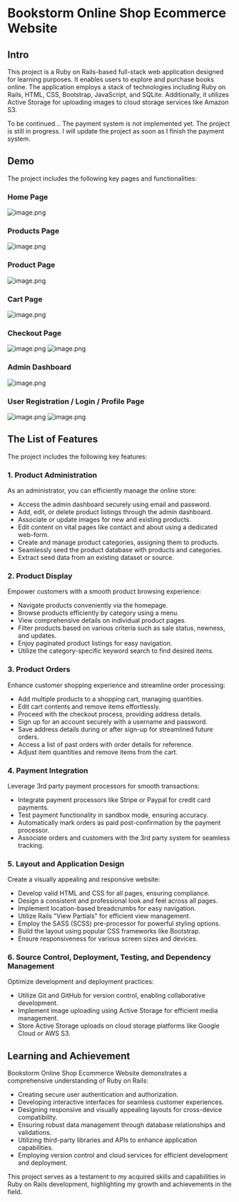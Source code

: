 # Bookstorm Online Shop Ecommerce Website

## Intro

This project is a Ruby on Rails-based full-stack web application designed for learning purposes. It enables users to explore and purchase books online. The application employs a stack of technologies including Ruby on Rails, HTML, CSS, Bootstrap, JavaScript, and SQLite. Additionally, it utilizes Active Storage for uploading images to cloud storage services like Amazon S3.

To be continued...
The payment system is not implemented yet. The project is still in progress. I will update the project as soon as I finish the payment system.


## Demo

The project includes the following key pages and functionalities:


### Home Page

![image.png](https://s2.loli.net/2023/08/17/XnJcIROjUhbwQuE.png)


### Products Page

![image.png](https://s2.loli.net/2023/08/17/ReYmyTDBd2fbnSx.png)

### Product Page
![image.png](https://s2.loli.net/2023/08/17/cOzuIo7wTxhZpai.png)

### Cart Page
![image.png](https://s2.loli.net/2023/08/17/EIQeV6gLKa7kxlj.png)

### Checkout Page

![image.png](https://s2.loli.net/2023/08/17/iUCvjlT1qBogIs7.png)
![image.png](https://s2.loli.net/2023/08/17/WZjp4UHBMEn1Yo6.png)

### Admin Dashboard
![image.png](https://s2.loli.net/2023/08/17/qeylM8j65Os3wQZ.png)

### User Registration / Login / Profile Page
![image.png](https://s2.loli.net/2023/08/17/uvPkU1HcLRlQhfX.png)
![image.png](https://s2.loli.net/2023/08/17/biA5mckFK47Pxpz.png)



## The List of Features

The project includes the following key features:

### 1. Product Administration

As an administrator, you can efficiently manage the online store:
- Access the admin dashboard securely using email and password.
- Add, edit, or delete product listings through the admin dashboard.
- Associate or update images for new and existing products.
- Edit content on vital pages like contact and about using a dedicated web-form.
- Create and manage product categories, assigning them to products.
- Seamlessly seed the product database with products and categories.
- Extract seed data from an existing dataset or source.

### 2. Product Display

Empower customers with a smooth product browsing experience:
- Navigate products conveniently via the homepage.
- Browse products efficiently by category using a menu.
- View comprehensive details on individual product pages.
- Filter products based on various criteria such as sale status, newness, and updates.
- Enjoy paginated product listings for easy navigation.
- Utilize the category-specific keyword search to find desired items.

### 3. Product Orders

Enhance customer shopping experience and streamline order processing:
- Add multiple products to a shopping cart, managing quantities.
- Edit cart contents and remove items effortlessly.
- Proceed with the checkout process, providing address details.
- Sign up for an account securely with a username and password.
- Save address details during or after sign-up for streamlined future orders.
- Access a list of past orders with order details for reference.
- Adjust item quantities and remove items from the cart.

### 4. Payment Integration

Leverage 3rd party payment processors for smooth transactions:
- Integrate payment processors like Stripe or Paypal for credit card payments.
- Test payment functionality in sandbox mode, ensuring accuracy.
- Automatically mark orders as paid post-confirmation by the payment processor.
- Associate orders and customers with the 3rd party system for seamless tracking.

### 5. Layout and Application Design

Create a visually appealing and responsive website:
- Develop valid HTML and CSS for all pages, ensuring compliance.
- Design a consistent and professional look and feel across all pages.
- Implement location-based breadcrumbs for easy navigation.
- Utilize Rails "View Partials" for efficient view management.
- Employ the SASS (SCSS) pre-processor for powerful styling options.
- Build the layout using popular CSS frameworks like Bootstrap.
- Ensure responsiveness for various screen sizes and devices.

### 6. Source Control, Deployment, Testing, and Dependency Management

Optimize development and deployment practices:
- Utilize Git and GitHub for version control, enabling collaborative development.
- Implement image uploading using Active Storage for efficient media management.
- Store Active Storage uploads on cloud storage platforms like Google Cloud or AWS S3.

## Learning and Achievement

Bookstorm Online Shop Ecommerce Website demonstrates a comprehensive understanding of Ruby on Rails:
- Creating secure user authentication and authorization.
- Developing interactive interfaces for seamless customer experiences.
- Designing responsive and visually appealing layouts for cross-device compatibility.
- Ensuring robust data management through database relationships and validations.
- Utilizing third-party libraries and APIs to enhance application capabilities.
- Employing version control and cloud services for efficient development and deployment.

This project serves as a testament to my acquired skills and capabilities in Ruby on Rails development, highlighting my growth and achievements in the field.

